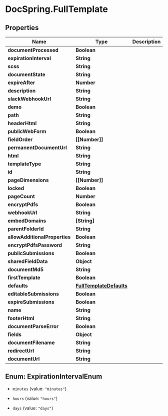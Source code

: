 # DocSpring.FullTemplate

## Properties
Name | Type | Description | Notes
------------ | ------------- | ------------- | -------------
**documentProcessed** | **Boolean** |  | [optional] 
**expirationInterval** | **String** |  | [optional] 
**scss** | **String** |  | [optional] 
**documentState** | **String** |  | [optional] 
**expireAfter** | **Number** |  | [optional] 
**description** | **String** |  | [optional] 
**slackWebhookUrl** | **String** |  | [optional] 
**demo** | **Boolean** |  | [optional] 
**path** | **String** |  | [optional] 
**headerHtml** | **String** |  | [optional] 
**publicWebForm** | **Boolean** |  | [optional] 
**fieldOrder** | **[[Number]]** |  | [optional] 
**permanentDocumentUrl** | **String** |  | [optional] 
**html** | **String** |  | [optional] 
**templateType** | **String** |  | [optional] 
**id** | **String** |  | [optional] 
**pageDimensions** | **[[Number]]** |  | [optional] 
**locked** | **Boolean** |  | [optional] 
**pageCount** | **Number** |  | [optional] 
**encryptPdfs** | **Boolean** |  | [optional] 
**webhookUrl** | **String** |  | [optional] 
**embedDomains** | **[String]** |  | [optional] 
**parentFolderId** | **String** |  | [optional] 
**allowAdditionalProperties** | **Boolean** |  | [optional] 
**encryptPdfsPassword** | **String** |  | [optional] 
**publicSubmissions** | **Boolean** |  | [optional] 
**sharedFieldData** | **Object** |  | [optional] 
**documentMd5** | **String** |  | [optional] 
**firstTemplate** | **Boolean** |  | [optional] 
**defaults** | [**FullTemplateDefaults**](FullTemplateDefaults.md) |  | [optional] 
**editableSubmissions** | **Boolean** |  | [optional] 
**expireSubmissions** | **Boolean** |  | [optional] 
**name** | **String** |  | [optional] 
**footerHtml** | **String** |  | [optional] 
**documentParseError** | **Boolean** |  | [optional] 
**fields** | **Object** |  | [optional] 
**documentFilename** | **String** |  | [optional] 
**redirectUrl** | **String** |  | [optional] 
**documentUrl** | **String** |  | [optional] 


<a name="ExpirationIntervalEnum"></a>
## Enum: ExpirationIntervalEnum


* `minutes` (value: `"minutes"`)

* `hours` (value: `"hours"`)

* `days` (value: `"days"`)




